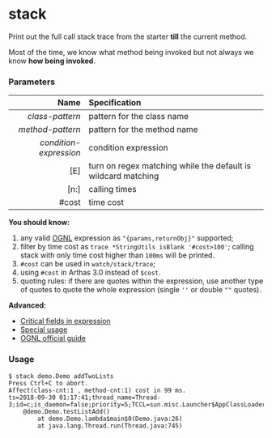 stack
=====

Print out the full call stack trace from the starter **till** the current method.

Most of the time, we know what method being invoked but not always we know **how being invoked**.

### Parameters

|Name|Specification|
|---:|:---|
|*class-pattern*|pattern for the class name|
|*method-pattern*|pattern for the method name|
|*condition-expression*|condition expression|
|[E]|turn on regex matching while the default is wildcard matching|
|[n:]|calling times|
|#cost|time cost|

**You should know:**
1. any valid [OGNL](https://en.wikipedia.org/wiki/OGNL) expression as `"{params,returnObj}"` supported;
2. filter by time cost as `trace *StringUtils isBlank '#cost>100'`; calling stack with only time cost higher than `100ms` will be printed.
3. `#cost` can be used in `watch/stack/trace`;
4. using `#cost` in Arthas 3.0 instead of `$cost`.
5. quoting rules: if there are quotes within the expression, use another type of quotes to quote the whole expression (single `''` or double `""` quotes). 


**Advanced:**
* [Critical fields in expression](advice-class.md)
* [Special usage](https://github.com/alibaba/arthas/issues/71)
* [OGNL official guide](https://commons.apache.org/proper/commons-ognl/language-guide.html)


### Usage

```
$ stack demo.Demo addTwoLists
Press Ctrl+C to abort.
Affect(class-cnt:1 , method-cnt:1) cost in 99 ms.
ts=2018-09-30 01:17:41;thread_name=Thread-3;id=c;is_daemon=false;priority=5;TCCL=sun.misc.Launcher$AppClassLoader@659e0bfd
    @demo.Demo.testListAdd()
        at demo.Demo.lambda$main$0(Demo.java:26)
        at java.lang.Thread.run(Thread.java:745)
```

